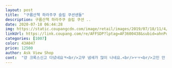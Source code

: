 ```yaml
---
layout: post 
title:  "구름산책 하라주쿠 슬립 쿠션샌들" 
description: 구름산책 하라주쿠 슬립 쿠션 ..
date: 2020-07-18 06:44:28 
img: https://static.coupangcdn.com/image/retail/images/2019/07/18/11/4/6c40e9af-b224-422f-bd42-1e3efcba84ab.jpg 
linkUrl: https://link.coupang.com/re/AFFSDP?lptag=AF3600438&subid=ahnPublicAsk&pageKey=263154931&itemId=824516087&vendorItemId=5096461597&traceid=V0-113-d111ef6b3ba7e0e7 
categories: [1007] 
color: 43A047 
price: 12500 
author: Ask View Shop 
cont:  "걍 크록스신고 다녔네요ㅋ<br/>고무 냄새가 많이 나네요.<br/>ㅜㅜ<br/>고민 안 하고 샀어도 될 것 같아요<br/>마감도 깔끔하고 튼튼해보이고 고무재질이라 그런지 가벼워서 착화감도 좋아요<br/>배송은 로켓배송이라 열두시간만에 왔어요<br/>배송은 빨랐으나,<br/>볼은 작게 나온것같고,싸이즈는 조금 크게나온거 같아요.<br/><br/>사이즈는 원래 신는 사이즈가 없어 한치수 크게 샀는데<br/>신발은 푹신하긴 한데 고무재질? 느낌이 강해서<br/>어느 옷에나 다 잘 어울릴 베이직한 디자인에 가격도 너무 저렴해서<br/>여행가서 신으려고 싼값에 샀는데 여행 뿐만 아니라<br/>이번 여름에도 잘 신을 수 있을 것 같아요<br/>크로스끈에 엄지 발가락쪽이 상처났어요ㅠㅜㅋ.<br/>여행가서 한번 신은뒤<br/>크지도 않고 잘 맞구요<br/>후기가 디테일하지 않아 조금 걱정했는데 완전 기대 이상이에요<br/>" 
---
```

